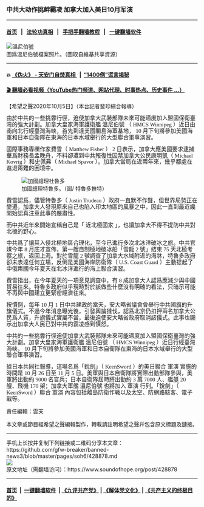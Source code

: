 ### 中共大动作挑衅霸凌 加拿大加入美日10月军演
------------------------

#### [首页](https://github.com/gfw-breaker/banned-news3/blob/master/README.md) &nbsp;&nbsp;|&nbsp;&nbsp; [法轮功真相](https://github.com/begood0513/basic/blob/master/README.md)  &nbsp;&nbsp;|&nbsp;&nbsp; [手把手翻墙教程](https://github.com/gfw-breaker/guides/wiki)  &nbsp;&nbsp;|&nbsp;&nbsp; [一键翻墙软件](https://github.com/gfw-breaker/nogfw/blob/master/README.md)  



<div><img alt="溫尼伯號" src="https://img.soundofhope.org/2020-10/1601877283013.png"/>
<br/><figcaption class="caption">
 圖爲溫尼伯號檔案照片。（圖取自維基共享資源）
</figcaption></div><hr/>

#### 💥 [《伪火》 - 天安门自焚真相 ](http://158.247.195.190:10000/videos/blog/weihuo.html)&nbsp; |&nbsp; [“1400例”谎言揭秘  ](http://158.247.195.190:10000/videos/blog/jiexi1400.html)

#### [ 🎬  翻墙必看视频（YouTube热门频道、网站代理、时事热点、历史事件 ...）](https://github.com/gfw-breaker/links/blob/master/banned.md)

<div><div class="Content__Wrapper sc-1bvya0-0 grZQxZ">
 <p class="meta-top">
  <span class="meta">
   【希望之聲2020年10月5日】（本台記者斐珍綜合報導）
  </span>
 </p>
 <p style="margin-bottom:13px">
 </p>
 <p style="margin-bottom:13px">
  <span style="font-size:11pt">
   <span style="line-height:115%">
    <span style='font-family:"calibri","sans-serif"'>
     <span lang="ZH-CN" style="font-family:simsun">
      由於中共的一些挑釁行徑，迫使加拿大武裝部隊未來可能適度加入盟國保衛臺灣的強大計劃。加拿大皇家海軍護衛艦
      <ok href="/term/390673?lang=b5">
       溫尼伯號
      </ok>
      （
     </span>
     <ok href="/term/390676?lang=b5">
      HMCS Winnipeg
     </ok>
     <span lang="ZH-CN" style="font-family:simsun">
      ）近日由南向北行經臺灣海峽，首先到達美國關島海軍基地，
     </span>
     10
     <span lang="ZH-CN" style="font-family:simsun">
      月下旬將參加美國海軍和日本自衛隊在東海的日本水域舉行的大型聯合軍事演習。
     </span>
    </span>
   </span>
  </span>
 </p>
 <p style="margin-bottom:13px">
  <span style="font-size:11pt">
   <span style="line-height:115%">
    <span style='font-family:"calibri","sans-serif"'>
     <span lang="ZH-CN" style="font-family:simsun">
      國際事務專欄作家費雪（
     </span>
     Matthew Fisher
     <span lang="ZH-CN" style="font-family:simsun">
      ）
     </span>
     2
     <span lang="ZH-CN" style="font-family:simsun">
      日表示，加拿大應美國要求逮捕華爲財務長孟晚舟，不料卻遭到中共報復性囚禁加拿大公民康明凱（
     </span>
     Michael Kovrig
     <span lang="ZH-CN" style="font-family:simsun">
      ）和史佩弗（
     </span>
     Michael Spavor
     <span lang="ZH-CN" style="font-family:simsun">
      ）。加拿大當局在近兩年來，幾乎都處在進退兩難的困境中。
     </span>
    </span>
   </span>
  </span>
 </p>
 <figure class="OImage__StyledFigure-sc-1lfley0-0 hHSfVg">
  <img alt="加國總理杜魯多" src="https://img.soundofhope.org/2020-10/1601877845396.png"/>
  <br/><figcaption>
   加國總理特魯多。（圖/ 特魯多推特）
  </figcaption>
 </figure>
 <p style="margin-bottom:13px">
  <span style="font-size:11pt">
   <span style="line-height:115%">
    <span style='font-family:"calibri","sans-serif"'>
     <span lang="ZH-CN" style="font-family:simsun">
      費雪認爲，儘管特魯多（
     </span>
     Justin Trudeau
     <span lang="ZH-CN" style="font-family:simsun">
      ）政府一直默不作聲，但世界局勢正在變遷，加拿大人發現原來自己也陷入印太地區的風暴之中，因此一直到最近纔開始認真注意此事的嚴肅性。
     </span>
    </span>
   </span>
  </span>
 </p>
 <div class="AD_Embed__Wrap-sc-1xslmin-0 igMuqX module desktop">
  <div>
  </div>
 </div>
 <p style="margin-bottom:13px">
  <span style="font-size:11pt">
   <span style="line-height:115%">
    <span style='font-family:"calibri","sans-serif"'>
     <span lang="ZH-CN" style="font-family:simsun">
      而中共近年來開始宣稱自己是「
      <ok href="/term/390679?lang=b5">
       近北極國家
      </ok>
      」，也讓加拿大不得不提防中共對北極的野心。
     </span>
    </span>
   </span>
  </span>
 </p>
 <p style="margin-bottom:13px">
  <span style="font-size:11pt">
   <span style="line-height:115%">
    <span style='font-family:"calibri","sans-serif"'>
     <span lang="ZH-CN" style="font-family:simsun">
      中共爲了讓其入侵北極地區合理化，至今已進行多次北冰洋破冰之旅。中共官媒今年
     </span>
     8
     <span lang="ZH-CN" style="font-family:simsun">
      月底才宣佈，第一艘自制極地破冰船「雪龍
     </span>
     2
     <span lang="ZH-CN" style="font-family:simsun">
      號」結束
     </span>
     75
     <span lang="ZH-CN" style="font-family:simsun">
      天北極考察之旅，返回上海。對於雪龍
     </span>
     2
     <span lang="ZH-CN" style="font-family:simsun">
      號調查了加拿大水域附近的海牀，特魯多政府卻未表達任何立場，反倒是美國海岸防衛隊（
     </span>
     U.S. Coast Guard
     <span lang="ZH-CN" style="font-family:simsun">
      ）主動提起了中俄兩國今年夏天在北冰洋進行的海上聯合演習。
     </span>
    </span>
   </span>
  </span>
 </p>
 <p style="margin-bottom:13px">
  <span style="font-size:11pt">
   <span style="line-height:115%">
    <span style='font-family:"calibri","sans-serif"'>
     <span lang="ZH-CN" style="font-family:simsun">
      費雪指出，在今年夏天的一項意見調查中，有
     </span>
     8
     <span lang="ZH-CN" style="font-family:simsun">
      成加拿大人認爲應減少與中國貿易往來。特魯多政府似乎現時對於該做些什麼沒有明確的看法，只暗示可能不再與中國建立更緊密經濟往來。
     </span>
    </span>
   </span>
  </span>
 </p>
 <p style="margin-bottom:13px">
  <span style="font-size:11pt">
   <span style="line-height:115%">
    <span style='font-family:"calibri","sans-serif"'>
     <span lang="ZH-CN" style="font-family:simsun">
      按慣例，每年
     </span>
     10
     <span lang="ZH-CN" style="font-family:simsun">
      月
     </span>
     1
     <span lang="ZH-CN" style="font-family:simsun">
      日中共建政的當天，安大略省議會會舉行中共國旗的升旗儀式。不過今年消息曝光後，引發輿論撻伐，認爲北京仍扣押兩名加拿大公民爲人質，升旗儀式實屬不當，最後迫使安大略省政府取消該儀式。此事也顯示出加拿大人民已對中共的霸凌感到憤怒。
     </span>
    </span>
   </span>
  </span>
 </p>
 <p style="margin-bottom:13px">
  <span style="font-size:11pt">
   <span style="line-height:115%">
    <span style='font-family:"calibri","sans-serif"'>
     <span lang="ZH-CN" style="font-family:simsun">
      中共的一些挑釁行徑迫使加拿大武裝部隊未來可能適度加入盟國保衛臺灣的強大計劃。加拿大皇家海軍護衛艦
      <ok href="/term/390673?lang=b5">
       溫尼伯號
      </ok>
      （
     </span>
     <ok href="/term/390676?lang=b5">
      HMCS Winnipeg
     </ok>
     <span lang="ZH-CN" style="font-family:simsun">
      ）近日行經臺灣海峽，
     </span>
     10
     <span lang="ZH-CN" style="font-family:simsun">
      月下旬將參加美國海軍和日本自衛隊在東海的日本水域舉行的大型聯合軍事演習。
     </span>
    </span>
   </span>
  </span>
 </p>
 <p style="margin-bottom:13px">
  <span style="font-size:11pt">
   <span style="line-height:115%">
    <span style='font-family:"calibri","sans-serif"'>
     <span lang="ZH-CN" style="font-family:simsun">
      據日本共同社報導，這場名爲「銳劍」（
     </span>
     KeenSword
     <span lang="ZH-CN" style="font-family:simsun">
      ）的美日聯合
      <ok href="/term/11645?lang=b5">
       軍演
      </ok>
      實施的時間是
     </span>
     10
     <span lang="ZH-CN" style="font-family:simsun">
      月
     </span>
     26
     <span lang="ZH-CN" style="font-family:simsun">
      日至
     </span>
     11
     <span lang="ZH-CN" style="font-family:simsun">
      月
     </span>
     5
     <span lang="ZH-CN" style="font-family:simsun">
      日。美軍與日本自衛隊將實際出動部隊參與，美軍將出動約
     </span>
     9000
     <span lang="ZH-CN" style="font-family:simsun">
      名官兵；日本自衛隊屆時將出動約
     </span>
     3
     <span lang="ZH-CN" style="font-family:simsun">
      萬
     </span>
     7000
     <span lang="ZH-CN" style="font-family:simsun">
      人、艦艇
     </span>
     20
     <span lang="ZH-CN" style="font-family:simsun">
      艘、飛機
     </span>
     170
     <span lang="ZH-CN" style="font-family:simsun">
      架；加拿大軍艦
      <ok href="/term/390673?lang=b5">
       溫尼伯號
      </ok>
      也將加入
      <ok href="/term/11645?lang=b5">
       軍演
      </ok>
      行列。「銳劍」（
     </span>
     KeenSword
     <span lang="ZH-CN" style="font-family:simsun">
      ）聯合
      <ok href="/term/11645?lang=b5">
       軍演
      </ok>
      內容包括離島防衛作戰以及太空、防網路駭客、電子戰等。
     </span>
    </span>
   </span>
  </span>
 </p>
 <p class="meta-btm">
  責任編輯：雲天
 </p>
 <p class="meta-btm">
  本文章或節目經希望之聲編輯製作，轉載請註明希望之聲幷包含原文標題及鏈接。
 </p>
</div>
</div>
<hr/>
手机上长按并复制下列链接或二维码分享本文章：<br/>
https://github.com/gfw-breaker/banned-news3/blob/master/pages/soh6/428878.md <br/>
<a href='https://github.com/gfw-breaker/banned-news3/blob/master/pages/soh6/428878.md'><img src='https://github.com/gfw-breaker/banned-news3/blob/master/pages/soh6/428878.md.png'/></a> <br/>
原文地址（需翻墙访问）：https://www.soundofhope.org/post/428878


------------------------
#### [首页](https://github.com/gfw-breaker/banned-news3/blob/master/README.md) &nbsp;|&nbsp; [一键翻墙软件](https://github.com/gfw-breaker/nogfw/blob/master/README.md) &nbsp;| [《九评共产党》](https://github.com/gfw-breaker/9ping.md/blob/master/README.md#九评之一评共产党是什么) | [《解体党文化》](https://github.com/gfw-breaker/jtdwh.md/blob/master/README.md) | [《共产主义的终极目的》](https://github.com/gfw-breaker/gczydzjmd.md/blob/master/README.md)


<img src='http://gfw-breaker.win/banned-news3/pages/soh6/428878.md' width='0px' height='0px'/>